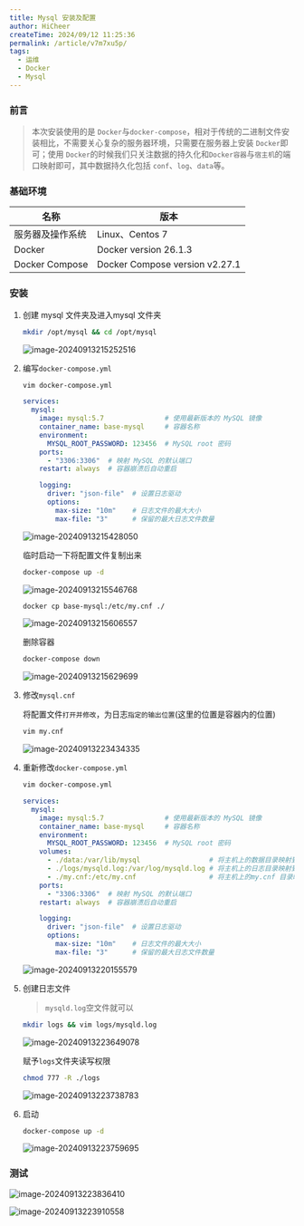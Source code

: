 ```yaml
---
title: Mysql 安装及配置
author: HiCheer
createTime: 2024/09/12 11:25:36
permalink: /article/v7m7xu5p/
tags:
  - 运维
  - Docker
  - Mysql
---
```



### 前言

> 本次安装使用的是 `Docker`与`docker-compose`，相对于传统的二进制文件安装相比，不需要关心复杂的服务器环境，只需要在服务器上安装 `Docker`即可；使用 `Docker`的时候我们只关注数据的持久化和`Docker容器`与`宿主机`的端口映射即可，其中数据持久化包括 `conf`、`log`、`data`等。

### 基础环境

| 名称             | 版本                           |
| ---------------- | ------------------------------ |
| 服务器及操作系统 | Linux、Centos 7                |
| Docker           | Docker version 26.1.3          |
| Docker Compose   | Docker Compose version v2.27.1 |

### 安装

1. 创建 mysql 文件夹及进入mysql 文件夹

   ```bash
   mkdir /opt/mysql && cd /opt/mysql
   ```
   
   ![image-20240913215252516](assets/image-20240913215252516.png)

2. 编写`docker-compose.yml`

   ```bash
   vim docker-compose.yml
   ```

   ```yml
   services:
     mysql:
       image: mysql:5.7               # 使用最新版本的 MySQL 镜像
       container_name: base-mysql     # 容器名称
       environment:
         MYSQL_ROOT_PASSWORD: 123456  # MySQL root 密码
       ports:
         - "3306:3306"  # 映射 MySQL 的默认端口
       restart: always  # 容器崩溃后自动重启
   
       logging:
         driver: "json-file"  # 设置日志驱动
         options:
           max-size: "10m"    # 日志文件的最大大小
           max-file: "3"      # 保留的最大日志文件数量
   ```

   ![image-20240913215428050](assets/image-20240913215428050.png)

   临时启动一下将配置文件复制出来

   ```bash
   docker-compose up -d
   ```

   ![image-20240913215546768](assets/image-20240913215546768.png)

   ```bash
   docker cp base-mysql:/etc/my.cnf ./
   ```

   ![image-20240913215606557](assets/image-20240913215606557.png)

   删除容器

   ```bash
   docker-compose down
   ```

   ![image-20240913215629699](assets/image-20240913215629699.png)

3. 修改`mysql.cnf`

   将配置文件`打开并修改`，为日志`指定的输出位置`(这里的位置是容器内的位置)

   ```bash
   vim my.cnf
   ```

   ![image-20240913223434335](assets/image-20240913223434335.png)

4. 重新修改`docker-compose.yml`

   ```bash
   vim docker-compose.yml
   ```

   ```yml
   services:
     mysql:
       image: mysql:5.7               # 使用最新版本的 MySQL 镜像
       container_name: base-mysql     # 容器名称
       environment:
         MYSQL_ROOT_PASSWORD: 123456  # MySQL root 密码
       volumes:  
         - ./data:/var/lib/mysql                 # 将主机上的数据目录映射到容器中 MySQL 的数据目录
         - ./logs/mysqld.log:/var/log/mysqld.log # 将主机上的日志目录映射到容器中 MySQL 的日志文件      
         - ./my.cnf:/etc/my.cnf                  # 将主机上的my.cnf 目录映射到容器中的 my.cnf
       ports:
         - "3306:3306"  # 映射 MySQL 的默认端口
       restart: always  # 容器崩溃后自动重启
   
       logging:
         driver: "json-file"  # 设置日志驱动
         options:
           max-size: "10m"    # 日志文件的最大大小
           max-file: "3"      # 保留的最大日志文件数量
   ```

   ![image-20240913220155579](assets/image-20240913220155579.png)

5. 创建日志文件

   > `mysqld.log`空文件就可以

   ```bash
   mkdir logs && vim logs/mysqld.log
   ```

   ![image-20240913223649078](assets/image-20240913223649078.png)

   赋予`logs`文件夹读写权限

   ```bash
   chmod 777 -R ./logs
   ```

   ![image-20240913223738783](assets/image-20240913223738783.png)

6. 启动

   ```bash
   docker-compose up -d
   ```

   ![image-20240913223759695](assets/image-20240913223759695.png)

### 测试

   ![image-20240913223836410](assets/image-20240913223836410.png)

   ![image-20240913223910558](assets/image-20240913223910558.png)
